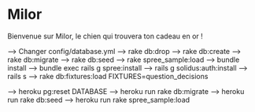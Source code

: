 # Milor
Bienvenue sur Milor, le chien qui trouvera ton cadeau en or ! 

--> Changer config/database.yml
--> rake db:drop
--> rake db:create
--> rake db:migrate
--> rake db:seed
--> rake spree_sample:load
--> bundle install
--> bundle exec rails g spree:install
--> rails g solidus:auth:install
--> rails s
--> rake db:fixtures:load FIXTURES=question_decisions

--> heroku pg:reset DATABASE
--> heroku run rake db:migrate
--> heroku run rake db:seed
--> heroku run rake spree_sample:load